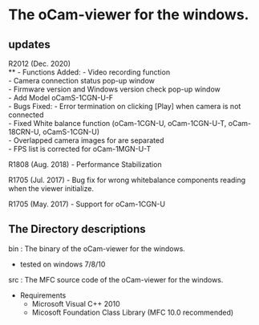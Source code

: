 # The oCam-viewer for the windows.
## updates
R2012 (Dec. 2020)</br>
**    - Functions Added:
        - Video recording function</br>
        - Camera connection status pop-up window</br>
        - Firmware version and Windows version check pop-up window</br>
        - Add Model oCamS-1CGN-U-F</br>
    - Bugs Fixed:
        - Error termination on clicking [Play] when camera is not connected</br>
        - Fixed White balance function (oCam-1CGN-U, oCam-1CGN-U-T, oCam-18CRN-U, oCamS-1CGN-U)</br>
        - Overlapped camera images for  are separated</br>
        - FPS list is corrected for oCam-1MGN-U-T</br>

R1808 (Aug. 2018)
    - Performance Stabilization

R1705 (Jul. 2017)
    - Bug fix for wrong whitebalance components reading when the viewer initialize.

R1705 (May. 2017)
    - Support for oCam-1CGN-U
  
   
## The Directory descriptions
bin : The binary of the oCam-viewer for the windows.
- tested on windows 7/8/10
    
src : The MFC source code of the oCam-viewer for the windows.
- Requirements
    - Microsoft Visual C++ 2010
    - Micosoft Foundation Class Library (MFC 10.0 recommended)
